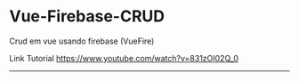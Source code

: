 # Vue-Firebase-CRUD
Crud em vue usando firebase (VueFire)


Link Tutorial
https://www.youtube.com/watch?v=831zOI02Q_0

___
